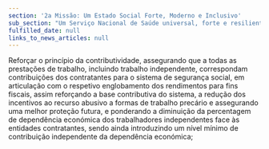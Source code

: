 ```yaml
---
section: '2a Missão: Um Estado Social Forte, Moderno e Inclusivo'
sub_section: "Um Serviço Nacional de Saúde universal, forte e resiliente"
fulfilled_date: null
links_to_news_articles: null
---
```


Reforçar o princípio da contributividade, assegurando que a todas as prestações de trabalho, incluindo trabalho independente, correspondam contribuições dos contratantes para o sistema de segurança social, em articulação com o respetivo englobamento dos rendimentos para fins fiscais, assim reforçando a base contributiva do sistema, a redução dos incentivos ao recurso abusivo a formas de trabalho precário e assegurando uma melhor proteção futura, e ponderando a diminuição da percentagem de dependência económica dos trabalhadores independentes face às entidades contratantes, sendo ainda introduzindo um nível mínimo de contribuição independente da dependência económica;